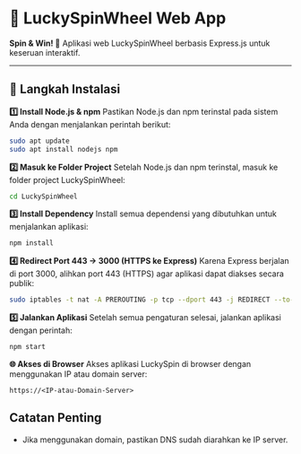 # 🎰 LuckySpinWheel Web App
**Spin & Win! 🎡**
Aplikasi web LuckySpinWheel berbasis Express.js untuk keseruan interaktif.

---

## 🚀 Langkah Instalasi

**1️⃣ Install Node.js & npm**
Pastikan Node.js dan npm terinstal pada sistem Anda dengan menjalankan perintah berikut:
```bash
sudo apt update
sudo apt install nodejs npm
```

**2️⃣ Masuk ke Folder Project**
Setelah Node.js dan npm terinstal, masuk ke folder project LuckySpinWheel:
```bash
cd LuckySpinWheel
```

**3️⃣ Install Dependency**
Install semua dependensi yang dibutuhkan untuk menjalankan aplikasi:
```bash
npm install
```

**4️⃣ Redirect Port 443 → 3000 (HTTPS ke Express)**
Karena Express berjalan di port 3000, alihkan port 443 (HTTPS) agar aplikasi dapat diakses secara publik:
```bash
sudo iptables -t nat -A PREROUTING -p tcp --dport 443 -j REDIRECT --to-port 3000
```

**5️⃣ Jalankan Aplikasi**
Setelah semua pengaturan selesai, jalankan aplikasi dengan perintah:
```bash
npm start
```

**🌐 Akses di Browser**
Akses aplikasi LuckySpin di browser dengan menggunakan IP atau domain server:
```pgsql
https://<IP-atau-Domain-Server>
```

## Catatan Penting
 - Jika menggunakan domain, pastikan DNS sudah diarahkan ke IP server.